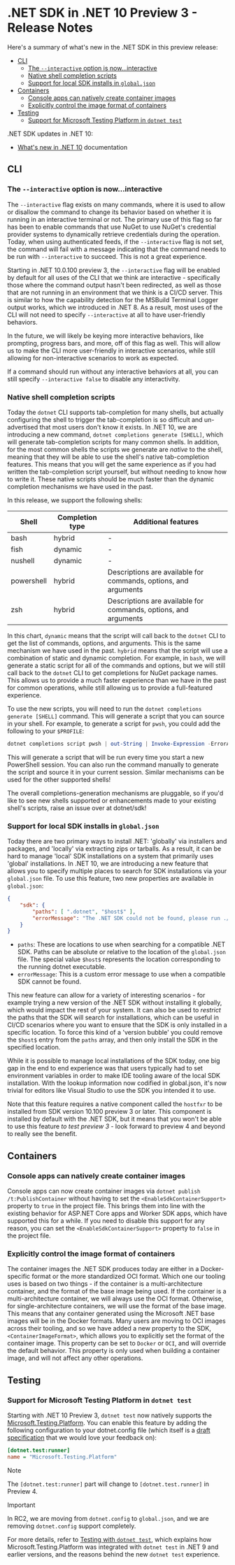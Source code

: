 # .NET SDK in .NET 10 Preview 3 - Release Notes

Here's a summary of what's new in the .NET SDK in this preview release:

- [CLI](#cli)
  - [The `--interactive` option is now...interactive](#the---interactive-option-is-nowinteractive)
  - [Native shell completion scripts](#native-shell-completion-scripts)
  - [Support for local SDK installs in `global.json`](#support-for-local-sdk-installs-in-globaljson)
- [Containers](#containers)
  - [Console apps can natively create container images](#console-apps-can-natively-create-container-images)
  - [Explicitly control the image format of containers](#explicitly-control-the-image-format-of-containers)
- [Testing](#testing)
  - [Support for Microsoft Testing Platform in `dotnet test`](#support-for-microsoft-testing-platform-in-dotnet-test)

.NET SDK updates in .NET 10:

- [What's new in .NET 10](https://learn.microsoft.com/dotnet/core/whats-new/dotnet-10/overview#net-sdk) documentation

## CLI

### The `--interactive` option is now...interactive

The `--interactive` flag exists on many commands, where it is used to allow or disallow the command to change its behavior based on whether it is running in an interactive terminal or not. The primary use of this flag so far has been to enable commands that use NuGet to use NuGet's credential provider systems to dynamically retrieve credentials during the operation. Today, when using authenticated feeds, if the `--interactive` flag is not set, the command will fail with a message indicating that the command needs to be run with `--interactive` to succeed. This is not a great experience.

Starting in .NET 10.0.100 preview 3, the `--interactive` flag will be enabled by default for all uses of the CLI that we think are interactive - specifically those where the command output hasn't been redirected, as well as those that are not running in an environment that we think is a CI/CD server. This is similar to how the capability detection for the MSBuild Terminal Logger output works, which we introduced in .NET 8. As a result, most uses of the CLI will not need to specify `--interactive` at all to have user-friendly behaviors.

In the future, we will likely be keying more interactive behaviors, like prompting, progress bars, and more, off of this flag as well. This will allow us to make the CLI more user-friendly in interactive scenarios, while still allowing for non-interactive scenarios to work as expected.

If a command should run without any interactive behaviors at all, you can still specify `--interactive false` to disable any interactivity.

### Native shell completion scripts

Today the `dotnet` CLI supports tab-completion for many shells, but actually configuring the shell to trigger the tab-completion is so difficult and un-advertised that most users don't know it exists. In .NET 10, we are introducing a new command, `dotnet completions generate [SHELL]`, which will generate tab-completion scripts for many common shells. In addition, for the most common shells the scripts we generate are _native_ to the shell, meaning that they will be able to use the shell's native tab-completion features. This means that you will get the same experience as if you had written the tab-completion script yourself, but without needing to know how to write it. These native scripts should be much faster than the dynamic completion mechanisms we have used in the past.

In this release, we support the following shells:

| Shell      | Completion type | Additional features                                             |
| ---------- | --------------- | --------------------------------------------------------------- |
| bash       | hybrid          | -                                                               |
| fish       | dynamic         | -                                                               |
| nushell    | dynamic         | -                                                               |
| powershell | hybrid          | Descriptions are available for commands, options, and arguments |
| zsh        | hybrid          | Descriptions are available for commands, options, and arguments |

In this chart, `dynamic` means that the script will call back to the `dotnet` CLI to get the list of commands, options, and arguments. This is the same mechanism we have used in the past. `hybrid` means that the script will use a combination of static and dynamic completion. For example, in `bash`, we will generate a static script for all of the commands and options, but we will still call back to the `dotnet` CLI to get completions for NuGet package names. This allows us to provide a much faster experience than we have in the past for common operations, while still allowing us to provide a full-featured experience.

To use the new scripts, you will need to run the `dotnet completions generate [SHELL]` command. This will generate a script that you can source in your shell. For example, to generate a script for `pwsh`, you could add the following to your `$PROFILE`:

```powershell
dotnet completions script pwsh | out-String | Invoke-Expression -ErrorAction SilentlyContinue
```

This will generate a script that will be run every time you start a new PowerShell session. You can also run the command manually to generate the script and source it in your current session. Similar mechanisms can be used for the other supported shells!

The overall completions-generation mechanisms are pluggable, so if you'd like to see new shells supported or enhancements made to your existing shell's scripts, raise an issue over at dotnet/sdk!

### Support for local SDK installs in `global.json`

Today there are two primary ways to install .NET: 'globally' via installers and packages, and 'locally' via extracting zips or tarballs. As a result, it can be hard to manage 'local' SDK installations on a system that primarily uses 'global' installations. In .NET 10, we are introducing a new feature that allows you to specify multiple places to search for SDK installations via your `global.json` file. To use this feature, two new properties are available in `global.json`:

```json
{
    "sdk": {
        "paths": [ ".dotnet", "$host$" ],
        "errorMessage": "The .NET SDK could not be found, please run ./install.sh."
    }
}
```

- `paths`: These are locations to use when searching for a compatible .NET SDK. Paths can be absolute or relative to the location of the `global.json` file. The special value `$host$` represents the location corresponding to the running dotnet executable.
- `errorMessage`: This is a custom error message to use when a compatible SDK cannot be found.

This new feature can allow for a variety of interesting scenarios - for example trying a new version of the .NET SDK without installing it globally, which would impact the rest of your system. It can also be used to _restrict_ the paths that the SDK will search for installations, which can be useful in CI/CD scenarios where you want to ensure that the SDK is only installed in a specific location. To force this kind of a 'version bubble' you could remove the `$host$` entry from the `paths` array, and then only install the SDK in the specified location.

While it is possible to manage local installations of the SDK today, one big gap in the end to end experience was that users typically had to set environment variables in order to make IDE tooling aware of the local SDK installation. With the lookup information now codified in global.json, it's now trivial for editors like Visual Studio to use the SDK you intended it to use.

Note that this feature requires a native component called the `hostfxr` to be installed from SDK version 10.100 preview 3 or later. This component is installed by default with the .NET SDK, but it means that you won't be able to use this feature _to test preview 3_ - look forward to preview 4 and beyond to really see the benefit.

## Containers

### Console apps can natively create container images

Console apps can now create container images via `dotnet publish /t:PublishContainer` without having to set the `<EnableSdkContainerSupport>` property to `true` in the project file. This brings them into line with the existing behavior for ASP.NET Core apps and Worker SDK apps, which have supported this for a while. If you need to disable this support for any reason, you can set the `<EnableSdkContainerSupport>` property to `false` in the project file.

### Explicitly control the image format of containers

The container images the .NET SDK produces today are either in a Docker-specific format or the more standardized OCI format. Which one our tooling uses is based on two things - if the container is a multi-architecture container, and the format of the base image being used. If the container is a multi-architecture container, we will always use the OCI format. Otherwise, for single-architecture containers, we will use the format of the base image. This means that any container generated using the Microsoft .NET base images will be in the Docker formats. Many users are moving to OCI images across their tooling, and so we have added a new property to the SDK, `<ContainerImageFormat>`, which allows you to explicitly set the format of the container image. This property can be set to `Docker` or `OCI`, and will override the default behavior. This property is only used when building a container image, and will not affect any other operations.

## Testing

### Support for Microsoft Testing Platform in `dotnet test`

Starting with .NET 10 Preview 3, `dotnet test` now natively supports the [Microsoft.Testing.Platform](https://aka.ms/mtp-overview). You can enable this feature by adding the following configuration to your dotnet.config file (which itself is a [draft specification](https://github.com/dotnet/designs/pull/328) that we would love your feedback on):

```ini
[dotnet.test:runner]
name = "Microsoft.Testing.Platform"
```

> [!NOTE]
> The `[dotnet.test:runner]` part will change to `[dotnet.test.runner]` in Preview 4.


> [!IMPORTANT]
> In RC2, we are moving from `dotnet.config` to `global.json`, and we are removing `dotnet.config` support completely.

For more details, refer to [Testing with `dotnet test`](https://learn.microsoft.com/dotnet/core/testing/unit-testing-with-dotnet-test), which explains how Microsoft.Testing.Platform was integrated with `dotnet test` in .NET 9 and earlier versions, and the reasons behind the new `dotnet test` experience.
